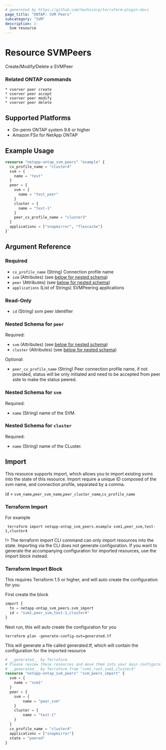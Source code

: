 ```yaml
---
# generated by https://github.com/hashicorp/terraform-plugin-docs
page_title: "ONTAP: SVM Peers"
subcategory: "SVM"
description: |-
  Svm resource
---
```


# Resource SVMPeers

Create/Modify/Delete a SVMPeer

### Related ONTAP commands
```commandline
* vserver peer create
* vserver peer accept
* vserver peer modify
* vserver peer delete
```

## Supported Platforms
* On-perm ONTAP system 9.6 or higher
* Amazon FSx for NetApp ONTAP

## Example Usage

```terraform
resource "netapp-ontap_svm_peers" "example" {
  cx_profile_name = "cluster4"
  svm = {
    name = "test"
  }
  peer = {
    svm = {
      name = "test_peer"
    }
    cluster = {
      name = "test-1"
    }
    peer_cx_profile_name = "cluster3"
  }
  applications = ["snapmirror", "flexcache"]
}`
```

<!-- schema generated by tfplugindocs -->
## Argument Reference

### Required

- `cx_profile_name` (String) Connection profile name
- `svm` (Attributes) (see [below for nested schema](#nestedatt--svm))
- `peer` (Attributes) (see [below for nested schema](#nestedatt--peer))
- `applications` (List of Strings) SVMPeering applications

### Read-Only

- `id` (String) svm peer identifier

<a id="nestedatt--peer"></a>
### Nested Schema for `peer`

Required:

- `svm` (Attributes) (see [below for nested schema](#nestedatt--svm))
- `cluster`  (Attributes) (see [below for nested schema](#nestedatt--cluster))

Optional:

- `peer_cx_profile_name` (String) Peer connection profile name, if not provided, status will be only initiated and need to be accepted from peer side to make the status peered.

<a id="nestedatt--svm"></a>
### Nested Schema for `svm`

Required:

- `name` (String) name of the SVM.

<a id="nestedatt--cluster"></a>
### Nested Schema for `cluster`

Required:

- `name` (String) name of the CLuster.

## Import
This resource supports import, which allows you to import existing svms into the state of this resource.
Import require a unique ID composed of the svm name, and connection profile, separated by a comma.

id = `svm_name`,`peer_svm_name`,`peer_cluster_name`,`cx_profile_name`

### Terraform Import

For example
```shell
 terraform import netapp-ontap_svm_peers.example svm1,peer_svm,test-1,cluster4
```
!> The terraform import CLI command can only import resources into the state. Importing via the CLI does not generate configuration. If you want to generate the accompanying configuration for imported resources, use the import block instead.

### Terraform Import Block
This requires Terraform 1.5 or higher, and will auto create the configuration for you

First create the block
```terraform
import {
  to = netapp-ontap_svm_peers.svm_import
  id = "svm1,peer_svm,test-1,cluster4"
}
```
Next run, this will auto create the configuration for you
```shell
terraform plan -generate-config-out=generated.tf
```
This will generate a file called generated.tf, which will contain the configuration for the imported resource
```terraform
# __generated__ by Terraform
# Please review these resources and move them into your main configuration files.
# __generated__ by Terraform from "svm1_root,svm1,cluster4"
resource "netapp-ontap_svm_peers" "svm_peers_import" {
  svm = {
    name = "svm1"
  }
  peer = {
    svm = {
        name = "peer_svm"
    }
    cluster = {
        name = "test-1"
    }
  }
  cx_profile_name = "cluster4"
  applications = ["snapmirror"]
  state = "peered"
}
```
